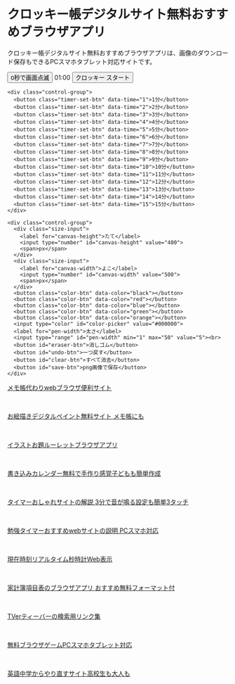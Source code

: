 <!DOCTYPE html>
<html lang="ja">
<head>
  <meta charset="UTF-8" />
  <meta name="description" content="クロッキー帳デジタルサイト無料おすすめブラウザアプリ 画像のダウンロード保存もできるPCスマホタブレット対応サイトです。">
  <meta name="keywords" content="クロッキー,デジタル,サイト,無料">
  <meta name="viewport" content="width=device-width, initial-scale=1.0"/>
  <meta name="google-adsense-account" content="ca-pub-3701488620779249">
  <title>クロッキー帳デジタルサイト無料おすすめブラウザアプリ</title>
  <link rel="stylesheet" href="/css/y996.css">
  <!-- Google tag (gtag.js) -->
  <script async src="https://www.googletagmanager.com/gtag/js?id=G-5D799GZERM"></script>
  <script>
    window.dataLayer = window.dataLayer || [];
    function gtag(){dataLayer.push(arguments);}
    gtag('js', new Date());
    gtag('config', 'G-5D799GZERM');
  </script>
</head>
<body>
  <h1>クロッキー帳デジタルサイト無料おすすめブラウザアプリ</h1>
  <p>クロッキー帳デジタルサイト無料おすすめブラウザアプリは、画像のダウンロード保存もできるPCスマホタブレット対応サイトです。</p>
  <div id="controls">
    <div class="control-group">
      <button class="sound-btn" data-mode="flash">0秒で画面点滅</button>
      <span id="timer-display">01:00</span>
      <button id="start-btn">クロッキー スタート</button>
    </div>

    <div class="control-group">
      <button class="timer-set-btn" data-time="1">1分</button>
      <button class="timer-set-btn" data-time="2">2分</button>
      <button class="timer-set-btn" data-time="3">3分</button>
      <button class="timer-set-btn" data-time="4">4分</button>
      <button class="timer-set-btn" data-time="5">5分</button>
      <button class="timer-set-btn" data-time="6">6分</button>
      <button class="timer-set-btn" data-time="7">7分</button>
      <button class="timer-set-btn" data-time="8">8分</button>
      <button class="timer-set-btn" data-time="9">9分</button>
      <button class="timer-set-btn" data-time="10">10分</button>
      <button class="timer-set-btn" data-time="11">11分</button>
      <button class="timer-set-btn" data-time="12">12分</button>
      <button class="timer-set-btn" data-time="13">13分</button>
      <button class="timer-set-btn" data-time="14">14分</button>
      <button class="timer-set-btn" data-time="15">15分</button>
    </div>

    <div class="control-group">
      <div class="size-input">
        <label for="canvas-height">たて</label>
        <input type="number" id="canvas-height" value="400">
        <span>px</span>
      </div>
      <div class="size-input">
        <label for="canvas-width">よこ</label>
        <input type="number" id="canvas-width" value="500">
        <span>px</span>
      </div>
      <button class="color-btn" data-color="black"></button>
      <button class="color-btn" data-color="red"></button>
      <button class="color-btn" data-color="blue"></button>
      <button class="color-btn" data-color="green"></button>
      <button class="color-btn" data-color="orange"></button>
      <input type="color" id="color-picker" value="#000000">
      <label for="pen-width">太さ</label>
      <input type="range" id="pen-width" min="1" max="50" value="5"><br>
      <button id="eraser-btn">消しゴム</button>
      <button id="undo-btn">一つ戻す</button>
      <button id="clear-btn">すべて消去</button>
      <button id="save-btn">png画像で保存</button>
    </div>
  </div>



  <canvas id="draw-canvas"></canvas>

  <footer>
    <p><a href="https://memoc.pages.dev/" target="_blank">メモ帳代わりwebブラウザ便利サイト</a></p><br>
    <p><a href="https://memoc.pages.dev/y999/" target="_blank">お絵描きデジタルペイント無料サイト メモ帳にも</a></p><br>
    <p><a href="https://memoc.pages.dev/y995/" target="_blank">イラストお題ルーレットブラウザアプリ</a></p><br>
    <p><a href="https://memoc.pages.dev/y998s/" target="_blank">書き込みカレンダー無料で手作り感覚子どもも簡単作成</a></p><br>
    <p><a href="https://memoc.pages.dev/yzpa1/" target="_blank">タイマーおしゃれサイトの解説 3分で音が鳴る設定も簡単3タッチ</a></p><br>
    <p><a href="https://memoc.pages.dev/yzp1/" target="_blank">勉強タイマーおすすめwebサイトの説明 PCスマホ対応</a></p><br>
    <p><a href="https://memoc.pages.dev/tokei/" target="_blank">現在時刻リアルタイム秒時計Web表示</a></p><br>
    <p><a href="https://memoc.pages.dev/y997/" target="_blank">家計簿項目表のブラウザアプリ おすすめ無料フォーマット付</a></p><br>
    <p><a href="https://memoc.pages.dev/tver/" target="_blank">TVerティーバーの検索用リンク集</a></p><br>
    <p><a href="https://memoc.pages.dev/game1/" target="_blank">無料ブラウザゲームPCスマホタブレット対応</a></p><br>
    <p><a href="https://memoc.pages.dev/y8h2/" target="_blank">英語中学からやり直すサイト高校生も大人も</a></p>
  </footer>

  <script src="/js/y996.js"></script>
</body>
</html>